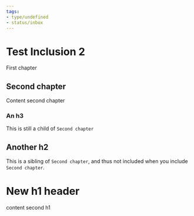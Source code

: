 ```yaml
---
tags:
- type/undefined
- status/inbox
---
```

   
# Test Inclusion 2   
First chapter   
   
## Second chapter   
Content second chapter   
   
### An h3   
This is still a child of `Second chapter`   
   
## Another h2   
This is a sibling of `Second chapter`, and thus not included when you include `Second chapter`.   
   
# New h1 header   
content second h1